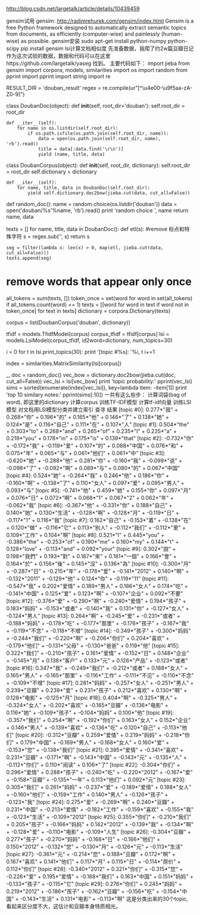http://blog.csdn.net/largetalk/article/details/10439459

gensim试用
gensim: http://radimrehurek.com/gensim/index.html
Gensim is a free Python framework designed to automatically extract semantic topics from documents, as efficiently (computer-wise) and painlessly (human-wise) as possible.
gensim安装
sudo apt-get install python-numpy python-scipy
pip install gensim
lsi计算文档相似度
先准备数据，我爬了约2w篇豆瓣日记作为这次试验的数据，数据和代码可以在这里https://github.com/largetalk/yaseg 找到。
主要代码如下：
import jieba
from gensim import corpora, models, similarities
import os
import random
from pprint import pprint
import string
import re

RESULT_DIR = 'douban_result'
regex = re.compile(ur"[^\u4e00-\u9f5aa-zA-Z0-9]")

class DoubanDoc(object):
    def __init__(self, root_dir='douban'):
        self.root_dir = root_dir

    def __iter__(self):
        for name in os.listdir(self.root_dir):
            if os.path.isfile(os.path.join(self.root_dir, name)):
                data = open(os.path.join(self.root_dir, name), 'rb').read()
                title = data[:data.find('\r\n')]
                yield (name, title, data)


class DoubanCorpus(object):
    def __init__(self, root_dir, dictionary):
        self.root_dir = root_dir
        self.dictionary = dictionary

    def __iter__(self):
        for name, title, data in DoubanDoc(self.root_dir):
            yield self.dictionary.doc2bow(jieba.cut(data, cut_all=False))

def random_doc():
    name = random.choice(os.listdir('douban'))
    data = open('douban/%s'%name, 'rb').read()
    print 'random choice ', name
    return name, data

texts = []
for name, title, data in DoubanDoc():
    def etl(s): #remove 标点和特殊字符
        s = regex.sub('', s)
        return s

    seg = filter(lambda x: len(x) > 0, map(etl, jieba.cut(data, cut_all=False)))
    texts.append(seg)

# remove words that appear only once
all_tokens = sum(texts, [])
token_once = set(word for word in set(all_tokens) if all_tokens.count(word) == 1)
texts = [[word for word in text if word not in token_once] for text in texts]
dictionary = corpora.Dictionary(texts)

corpus = list(DoubanCorpus('douban', dictionary))

tfidf = models.TfidfModel(corpus)
corpus_tfidf = tfidf[corpus]
lsi = models.LsiModel(corpus_tfidf, id2word=dictionary, num_topics=30)

i = 0
for t in lsi.print_topics(30):
    print '[topic #%s]: '%i, t
    i+=1

index = similarities.MatrixSimilarity(lsi[corpus])

_, doc = random_doc()
vec_bow = dictionary.doc2bow(jieba.cut(doc, cut_all=False))
vec_lsi = lsi[vec_bow]
print 'topic probability:'
pprint(vec_lsi)
sims = sorted(enumerate(index[vec_lsi]), key=lambda item: -item[1])
print 'top 10 similary notes:'
pprint(sims[:10])
一共有这么些步：
计算词袋(bag of word), 即这里的dictionary
计算corpus
训练TF-IDF模型
计算tf-idf向量
训练LSI模型
对文档用LSI模型分类并建立索引
查寻
结果
[topic #0]:  0.277*"我" + 0.268*"你" + 0.196*"的" + 0.165*"他" + 0.146*"了" + 0.138*"她" + 0.124*"是" + 0.116*"自己" + 0.111*"在" + 0.107*"人"
[topic #1]:  0.504*"the" + 0.303*"to" + 0.268*"and" + 0.265*"of" + 0.235*"I" + 0.235*"a" + 0.219*"you" + 0.178*"in" + 0.175*"is" + 0.139*"that"
[topic #2]:  -0.732*"你" + -0.172*"我" + -0.119*"爱" + 0.107*"的" + 0.088*"中国" + 0.076*"和" + 0.075*"年" + 0.065*"与" + 0.061*"他们" + 0.061*"中"
[topic #3]:  -0.620*"她" + -0.288*"他" + 0.281*"你" + -0.160*"我" + -0.099*"说" + -0.098*"了" + -0.092*"啊" + 0.089*"与" + 0.080*"的" + 0.067*"中国"
[topic #4]:  0.524*"她" + -0.264*"我" + 0.246*"他" + 0.186*"你" + -0.160*"啊" + -0.138*"了" + 0.110*"女人" + 0.097*"爱" + 0.095*"男人" + 0.093*"与"
[topic #5]:  -0.741*"他" + 0.459*"她" + 0.155*"你" + 0.097*"月" + 0.076*"日" + 0.072*"啊" + 0.068*"1" + 0.067*"2" + 0.062*"年" + -0.062*"我"
[topic #6]:  -0.367*"他" + -0.331*"你" + 0.188*"自己" + 0.140*"她" + 0.130*"生活" + -0.128*"啊" + -0.128*"月" + -0.119*"日" + -0.117*"1" + 0.116*"我"
[topic #7]:  0.162*"自己" + -0.153*"着" + -0.138*"在" + 0.120*"做" + -0.116*"它" + 0.113*"别人" + -0.112*"我们" + -0.112*"里" + 0.109*"工作" + 0.104*"啊"
[topic #8]:  0.521*"I" + 0.445*"you" + -0.386*"the" + -0.253*"of" + 0.190*"me" + 0.160*"my" + 0.144*"t" + 0.128*"love" + -0.113*"and" + 0.092*"your"
[topic #9]:  0.302*"說" + 0.198*"我們" + 0.193*"對" + 0.187*"來" + 0.181*"一個" + 0.166*"會" + 0.164*"於" + 0.156*"後" + 0.145*"沒" + 0.136*"為"
[topic #10]:  -0.300*"月" + -0.287*"日" + -0.215*"年" + -0.176*"爱" + -0.141*"2012" + 0.140*"啊" + -0.132*"2011" + -0.129*"他" + 0.124*"你" + -0.119*"11"
[topic #11]:  -0.547*"我" + 0.202*"爱情" + 0.189*"男人" + 0.186*"女人" + 0.174*"吃" + -0.141*"中国" + 0.125*"爱" + 0.123*"啊" + -0.107*"企业" + 0.092*"不要"
[topic #12]:  -0.376*"爱" + -0.290*"啊" + -0.240*"爱情" + 0.194*"孩子" + 0.183*"妈妈" + -0.153*"或者" + -0.140*"我" + 0.131*"你" + -0.127*"女人" + -0.124*"男人"
[topic #13]:  0.264*"啊" + -0.245*"爱" + -0.231*"或者" + -0.188*"妈妈" + -0.178*"吃" + -0.177*"那里" + -0.176*"孩子" + -0.167*"我" + -0.119*"不念" + -0.118*"不增"
[topic #14]:  -0.349*"孩子" + -0.300*"妈妈" + -0.244*"我们" + -0.220*"啊" + -0.206*"你们" + 0.204*"喜欢" + -0.179*"他们" + -0.131*"父母" + -0.130*"爸爸" + 0.119*"他"
[topic #15]:  0.322*"我们" + -0.210*"孩子" + 0.161*"爱情" + -0.152*"日" + 0.148*"企业" + -0.145*"月" + 0.138*"客户" + 0.133*"元" + 0.126*"产品" + -0.123*"或者"
[topic #16]:  0.347*"我" + -0.249*"我们" + -0.212*"或者" + 0.188*"女人" + 0.165*"男人" + -0.165*"那里" + -0.116*"工作" + -0.111*"不见" + -0.110*"不念" + -0.109*"不增"
[topic #17]:  0.281*"妈妈" + -0.257*"女人" + -0.251*"男人" + 0.239*"豆瓣" + 0.239*"爱" + 0.231*"孩子" + 0.212*"喜欢" + 0.130*"啊" + 0.128*"电影" + -0.125*"月"
[topic #18]:  0.404*"啊" + -0.325*"男人" + -0.324*"女人" + -0.202*"喜欢" + -0.165*"豆瓣" + -0.136*"电影" + 0.116*"她" + -0.109*"孩子" + -0.104*"妈妈" + 0.100*"他"
[topic #19]:  -0.357*"我们" + 0.254*"啊" + -0.192*"你们" + 0.163*"女人" + 0.152*"企业" + 0.146*"男人" + -0.139*"喜欢" + -0.136*"吃" + 0.120*"自己" + -0.113*"他们"
[topic #20]:  -0.312*"豆瓣" + 0.259*"爱情" + 0.219*"妈妈" + -0.218*"你们" + 0.179*"中国" + -0.169*"男人" + -0.168*"女人" + 0.160*"爱" + -0.153*"您" + -0.138*"我们"
[topic #21]:  0.395*"爱情" + -0.341*"喜欢" + 0.231*"豆瓣" + -0.171*"啊" + -0.143*"中国" + -0.143*"元" + -0.135*"人" + -0.112*"你们" + 0.110*"阅读" + 0.106*"了"
[topic #22]:  -0.304*"你们" + 0.296*"爱情" + 0.288*"孩子" + -0.240*"吃" + -0.220*"2012" + -0.167*"爱" + -0.158*"豆瓣" + -0.135*"一年" + 0.113*"他们" + 0.092*"元"
[topic #23]:  0.305*"我们" + 0.261*"妈妈" + -0.237*"爱" + -0.189*"爱情" + 0.188*"女人" + -0.160*"他们" + -0.159*"工作" + 0.140*"男人" + -0.126*"孩子" + -0.123*"我"
[topic #24]:  0.275*"爱" + -0.269*"啊" + 0.240*"豆瓣" + 0.231*"中国" + -0.213*"爱情" + -0.182*"工作" + -0.159*"喜欢" + -0.155*"我" + -0.123*"生活" + -0.109*"2012"
[topic #25]:  0.355*"你们" + -0.210*"我们" + 0.205*"孩子" + -0.166*"妈妈" + 0.142*"2012" + -0.139*"我" + -0.134*"啊" + -0.128*"爱" + -0.110*"电影" + -0.109*"人生"
[topic #26]:  -0.304*"豆瓣" + 0.277*"孩子" + -0.270*"妈妈" + -0.168*"日" + -0.166*"他们" + 0.150*"2012" + -0.132*"您" + -0.130*"月" + -0.126*"元" + -0.113*"生活"
[topic #27]:  -0.361*"元" + -0.214*"您" + 0.188*"豆瓣" + 0.172*"啊" + 0.167*"喜欢" + 0.141*"他们" + 0.117*"月" + 0.115*"日" + -0.114*"原价" + 0.112*"你们"
[topic #28]:  -0.340*"2012" + 0.321*"你们" + -0.315*"您" + -0.226*"爱" + 0.195*"爱情" + -0.168*"我们" + 0.163*"中国" + 0.151*"妈妈" + -0.133*"孩子" + -0.115*"它"
[topic #29]:  0.276*"你们" + 0.245*"妈妈" + 0.219*"2012" + -0.186*"孩子" + -0.162*"豆瓣" + -0.156*"吃" + -0.154*"中国" + -0.143*"生活" + 0.131*"电影" + -0.113*"啊"
这是分类出来的30个topic, 看起来区分度不大，这估计和豆瓣本身特质相光。
